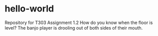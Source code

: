 # hello-world
Repository for T303 Assignment 1.2
How do you know when the floor is level? The banjo player is drooling out of both sides of their mouth. 
